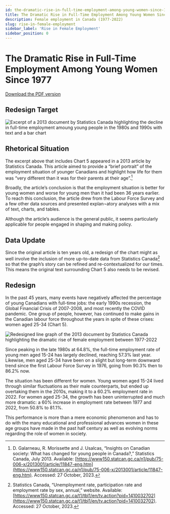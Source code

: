 ```yaml
---
id: the-dramatic-rise-in-full-time-employment-among-young-women-since-1977
title: The Dramatic Rise in Full-Time Employment Among Young Women Since 1977
description: Female employment in Canada (1977-2022)
slug: rise-in-female-employment
sidebar_label: 'Rise in Female Employment'
sidebar_position: 0
---
```


# The Dramatic Rise in Full-Time Employment Among Young Women Since 1977

[Download the PDF version](@site/static/portfolio/chart-redesign/chart-redesign.pdf)

## Redesign Target

![Excerpt of a 2013 document by Statistics Canada highlighting the decline in full-time employment amoung young people in the 1980s and 1990s with text and a bar chart](@site/static/portfolio/chart-redesign/redesign-target.png)


## Rhetorical Situation

The excerpt above that includes Chart 5 appeared in a 2013 article by Statistics Canada. This article aimed to provide a “brief portrait” of the employment situation of younger Canadians and highlight how life for them was “very different than it was for their parents at their age”.[^1]

Broadly, the article’s conclusion is that the employment situation is better for young women and worse for young men than it had been 36 years earlier. To reach this conclusion, the article drew from the Labour Force Survey and a few other data sources and presented explan¬atory analyses with a mix of text, charts, and tables.

Although the article’s audience is the general public, it seems particularly applicable for people engaged in shaping and making policy.

## Data Update

Since the original article is ten years old, a redesign of the chart might as well involve the inclusion of more up-to-date data from Statistics Canada[^2] so that the graph’s story can be refined and re-contextualized for our times. This means the original text surrounding Chart 5 also needs to be revised.

## Redesign

In the past 45 years, many events have negatively affected the percentage of young Canadians with full-time jobs: the early 1990s recession, the Global Financial Crisis of 2007-2008, and most recently the COVID pandemic. One group of people, however, has continued to make gains in the Canadian labour force throughout the years in spite of these crises: women aged 25-34 (Chart 5).

![Redesigned line graph of the 2013 document by Statistics Canada highlighting the dramatic rise of female employment between 1977-2022](@site/static/portfolio/chart-redesign/redesigned-graph.png)

Since peaking in the late 1980s at 64.8%, the full-time employment rate of young men aged 15-24 has largely declined, reaching 57.3% last year. Likewise, men aged 25-34 have been on a slight but long-term downward trend since the first Labour Force Survey in 1976, going from 90.3% then to 86.2% now.

The situation has been different for women. Young women aged 15-24 lived through similar fluctuations as their male counterparts, but ended up overtaking them in the 2010s, making it to a 60.2% employment rate in 2022. For women aged 25-34, the growth has been uninterrupted and much more dramatic: a 60% increase in employment rate between 1977 and 2022, from 50.8% to 81.1%.

This performance is more than a mere economic phenomenon and has to do with the many educational and professional advances women in these age groups have made in the past half century as well as evolving norms regarding the role of women in society.

[^1]: D. Galarneau, R. Morissette and J. Usalcas, “Insights on Canadian society: What has changed for young people in Canada?,” Statistics Canada, July 2013. Available: [https://www150.statcan.gc.ca/n1/pub/75-006-x/2013001/article/11847-eng.htm](https://www150.statcan.gc.ca/n1/pub/75-006-x/2013001/article/11847-eng.htm). Accessed: 27 October, 2023.
[^2]: Statistics Canada, “Unemployment rate, participation rate and employment rate by sex, annual,” website. Available: [https://www150.statcan.gc.ca/t1/tbl1/en/tv.action?pid=1410032702](https://www150.statcan.gc.ca/t1/tbl1/en/tv.action?pid=1410032702). Accessed: 27 October, 2023.